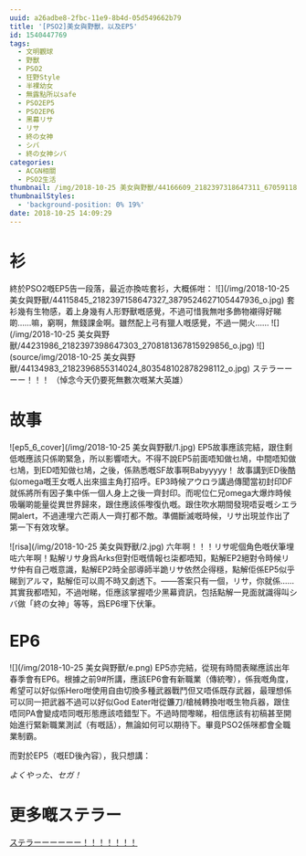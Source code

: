 ```yaml
---
uuid: a26adbe8-2fbc-11e9-8b4d-05d549662b79
title: '[PSO2]美女與野獸，以及EP5'
id: 1540447769
tags:
  - 文明觀球
  - 野獸
  - PSO2
  - 狂野Style
  - 半裸幼女
  - 無露點所以safe
  - PSO2EP5
  - PSO2EP6
  - 黑幕リサ
  - リサ
  - 終の女神
  - シバ
  - 終の女神シバ
categories:
  - ACGN相關
  - PSO2生活
thumbnail: /img/2018-10-25 美女與野獸/44166609_2182397318647311_670591188297842688_o.jpg
thumbnailStyles:
  - 'background-position: 0% 19%'
date: 2018-10-25 14:09:29
---
```


# 衫
終於PSO2嘅EP5告一段落，最近亦換咗套衫，大概係咁：
![](/img/2018-10-25 美女與野獸/44115845_2182397158647327_3879524627105447936_o.jpg)
套衫幾有生物感，着上身幾有人形野獸嘅感覺，不過可惜我無咁多飾物襯得好睇啲……嘛，窮啊，無錢課金啊。雖然配上弓有獵人嘅感覺，不過一開火……
![](/img/2018-10-25 美女與野獸/44231986_2182397398647303_2708181367815929856_o.jpg)
![](source/img/2018-10-25 美女與野獸/44134983_2182396855314024_803548102878298112_o.jpg)
ステラーーーー！！！
（悼念今天仍要死無數次嘅某大英雄）

# 故事
![ep5_6_cover](/img/2018-10-25 美女與野獸/1.jpg)
EP5故事應該完結，跟住剩低嘅應該只係啲緊急，所以影響唔大。不得不說EP5前面唔知做乜鳩，中間唔知做乜鳩，到ED唔知做乜鳩，之後，係熟悉嘅SF故事啊Babyyyyy！
故事講到ED後酷似omega嘅王女嘅人出來搵主角打招呼。EP3時候アウロラ講過傳聞當初封印DF就係將所有因子集中係一個人身上之後一齊封印。而呢位仁兄omega大爆炸時候吸曬啲能量從異世界歸來，跟住應該係嚟復仇嘅。跟住吹水期間發現唔妥嘅シエラ開alert，不過連埋六芒兩人一齊打都不敵。準備斷滅嘅時候，リサ出現並作出了第一下有效攻擊。

![risa](/img/2018-10-25 美女與野獸/2.jpg)
六年啊！！！リサ呢個角色嘅伏筆埋咗六年啊！點解リサ身爲Arks但對佢嘅情報乜柒都唔知，點解EP2絕對令時候リサ仲有自己嘅意識，點解EP2時全部導師半跪リサ依然企得穩，點解佢係EP5似乎睇到アルマ，點解佢可以周不時又劇透下。——答案只有一個，リサ，你就係……其實我都唔知，不過咁睇，佢應該掌握唔少黑幕資訊，包括點解一見面就識得叫シバ做「終の女神」等等，爲EP6埋下伏筆。

# EP6
![](/img/2018-10-25 美女與野獸/e.png)
EP5亦完結，從現有時間表睇應該出年春季會有EP6。根據之前9#所講，應該EP6會有新職業（傳統嚟），係我嘅角度，希望可以好似係Hero咁使用自由切換多種武器戰鬥但又唔係既存武器，最理想係可以同一把武器不過可以好似God Eater咁從鐮刀/槍械轉換咁嘅生物兵器，跟住唔同PA會變成唔同嘅形態應該唔錯型下。不過時間嚟睇，相信應該有初稿甚至開始進行緊新職業測試（有嘅話），無論如何可以期待下。畢竟PSO2係咪都會全職業制霸。

而對於EP5（嘅ED後內容），我只想講：

*よくやった、セガ！*

# 更多嘅ステラー
[ステラーーーーーー！！！！！！！](https://photo.tto.moe/2018-10-25-ステラー)
